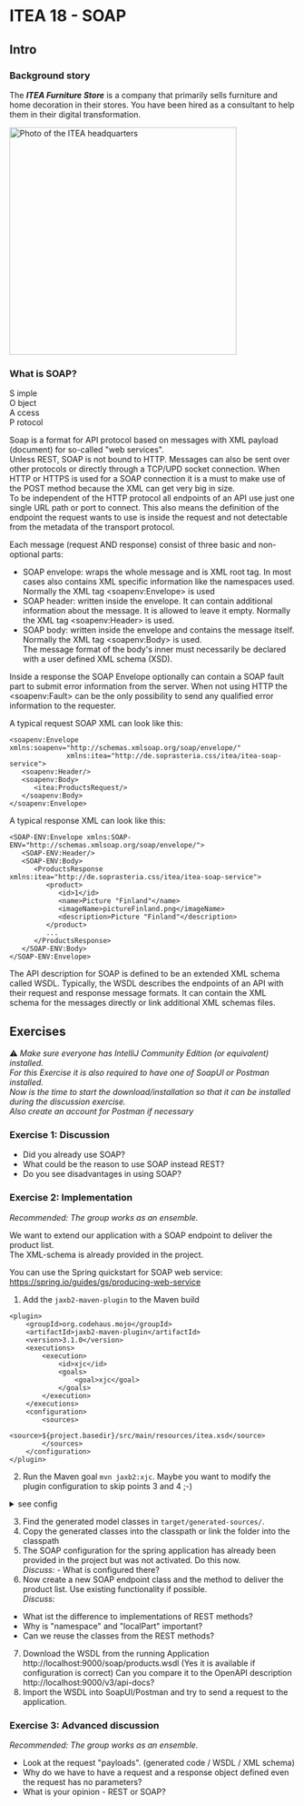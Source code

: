 # ITEA 18 - SOAP

## Intro

### Background story

The ***ITEA Furniture Store*** is a company that primarily sells furniture
and home decoration in their stores. You have been hired as a consultant to
help them in their digital transformation.

<img src="assets/images/ITEA.jpg" width="400" alt="Photo of the ITEA headquarters" />

### What is SOAP?

S imple  
O bject  
A ccess  
P rotocol

Soap is a format for API protocol based on messages with XML payload (document) for so-called "web services".  
Unless REST, SOAP is not bound to HTTP. Messages can also be sent over other protocols or directly through a TCP/UPD socket 
connection. 
When HTTP or HTTPS is used for a SOAP connection it is a must to make use of the POST method because the XML can get very 
big in size.  
To be independent of the HTTP protocol all endpoints of an API use just one single URL path or port to connect. 
This also means the definition of the endpoint the request wants to use is inside the request and not detectable from 
the metadata of the transport protocol.

Each message (request AND response) consist of three basic and non-optional parts:
- SOAP envelope: wraps the whole message and is XML root tag. In most cases also contains XML specific information like the namespaces used. 
Normally the XML tag \<soapenv:Envelope\> is used
- SOAP header: written inside the envelope. It can contain additional information about the message. It is allowed to leave it empty.
Normally the XML tag \<soapenv:Header\> is used.
- SOAP body: written inside the envelope and contains the message itself. Normally the XML tag \<soapenv:Body\> is used.  
The message format of the body's inner must necessarily be declared with a user defined XML schema (XSD). 

Inside a response the SOAP Envelope optionally can contain a SOAP fault part to submit error information from the server.
When not using HTTP the \<soapenv:Fault\> can be the only possibility to send any qualified error information to the requester.

A typical request SOAP XML can look like this:
```
<soapenv:Envelope xmlns:soapenv="http://schemas.xmlsoap.org/soap/envelope/" 
              xmlns:itea="http://de.soprasteria.css/itea/itea-soap-service">
   <soapenv:Header/>
   <soapenv:Body>
      <itea:ProductsRequest/>
   </soapenv:Body>
</soapenv:Envelope>
```
A typical response XML can look like this:
```
<SOAP-ENV:Envelope xmlns:SOAP-ENV="http://schemas.xmlsoap.org/soap/envelope/">
   <SOAP-ENV:Header/>
   <SOAP-ENV:Body>
      <ProductsResponse xmlns:itea="http://de.soprasteria.css/itea/itea-soap-service">
         <product>
            <id>1</id>
            <name>Picture "Finland"</name>
            <imageName>pictureFinland.png</imageName>
            <description>Picture "Finland"</description>
         </product>
         ...
      </ProductsResponse>
   </SOAP-ENV:Body>
</SOAP-ENV:Envelope>
```
The API description for SOAP is defined to be an extended XML schema called WSDL. 
Typically, the WSDL describes the endpoints of an API with their request and response message formats. It can contain the 
XML schema for the messages directly or link additional XML schemas files.


## Exercises

⚠️ *Make sure everyone has IntelliJ Community Edition (or equivalent) installed.  
For this Exercise it is also required to have one of SoapUI or Postman installed.  
Now is the time to start the download/installation so that it can be installed during the discussion exercise.  
Also create an account for Postman if necessary*

### Exercise 1: Discussion

- Did you already use SOAP? 
- What could be the reason to use SOAP instead REST?
- Do you see disadvantages in using SOAP?

### Exercise 2: Implementation

*Recommended: The group works as an ensemble.*

We want to extend our application with a SOAP endpoint to deliver the product list.  
The XML-schema is already provided in the project.

You can use the Spring quickstart for SOAP web service: https://spring.io/guides/gs/producing-web-service

1. Add the `jaxb2-maven-plugin` to the Maven build
```
<plugin>
    <groupId>org.codehaus.mojo</groupId>
    <artifactId>jaxb2-maven-plugin</artifactId>
    <version>3.1.0</version>
    <executions>
        <execution>
            <id>xjc</id>
            <goals>
                <goal>xjc</goal>
            </goals>
        </execution>
    </executions>
    <configuration>
        <sources>
            <source>${project.basedir}/src/main/resources/itea.xsd</source>
        </sources>
    </configuration>
</plugin>
```
2. Run the Maven goal `mvn jaxb2:xjc`.
Maybe you want to modify the plugin configuration to skip points 3 and 4 ;-)
<details>
<summary>see config</summary>

```
    <configuration>
        <sources>
            <source>${project.basedir}/src/main/resources/itea.xsd</source>
        </sources>
        <outputDirectory>${project.basedir}/src/main/java/</outputDirectory>
        <packageName>com.ite.itea.ecommerce.usecase.soapmodel</packageName>
    </configuration>
```
</details>

3. Find the generated model classes in  `target/generated-sources/`.
4. Copy the generated classes into the classpath or link the folder into the classpath
5. The SOAP configuration for the spring application has already been provided in the project but was not activated. Do this now.  
*Discuss:* - What is configured there? 
6. Now create a new SOAP endpoint class and the method to deliver the product list. Use existing functionality if possible.  
*Discuss:* 
  - What ist the difference to implementations of REST methods?
  - Why is "namespace" and "localPart" important?
  - Can we reuse the classes from the REST methods?
7. Download the WSDL from the running Application http://localhost:9000/soap/products.wsdl (Yes it is available if configuration is correct)
Can you compare it to the OpenAPI description http://localhost:9000/v3/api-docs? 
8. Import the WSDL into SoapUI/Postman and try to send a request to the application.


### Exercise 3: Advanced discussion

*Recommended: The group works as an ensemble.*

- Look at the request "payloads". (generated code / WSDL / XML schema)
- Why do we have to have a request and a response object defined even the request has no parameters?
- What is your opinion - REST or SOAP?
